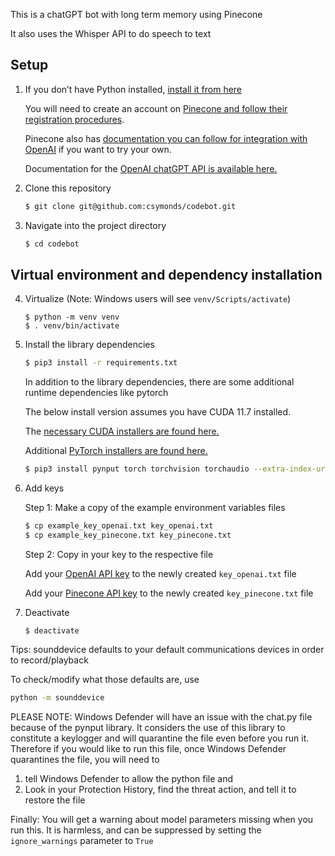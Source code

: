 This is a chatGPT bot with long term memory using Pinecone

It also uses the Whisper API to do speech to text


## Setup

1. If you don’t have Python installed, [install it from here](https://www.python.org/downloads/)
    

    You will need to create an account on [Pinecone and follow their registration procedures](https://www.pinecone.io/).

    Pinecone also has [documentation you can follow for integration with OpenAI](https://docs.pinecone.io/docs/openai) if you want to try your own.

    Documentation for the [OpenAI chatGPT API is available here.](https://platform.openai.com/docs/libraries)

2. Clone this repository

   ```bash
   $ git clone git@github.com:csymonds/codebot.git
   ```

3. Navigate into the project directory
   
   ```bash
   $ cd codebot
   ```
## Virtual environment and dependency installation
4. Virtualize (Note: Windows users will see `venv/Scripts/activate`)
   ```
   $ python -m venv venv
   $ . venv/bin/activate
   ```

5. Install the library dependencies
   ```bash
   $ pip3 install -r requirements.txt
   ```

   In addition to the library dependencies, there are some additional runtime dependencies like pytorch
   
   The below install version assumes you have CUDA 11.7 installed. 
   
   The [necessary CUDA installers are found here.](https://developer.nvidia.com/cuda-zone)
   
   Additional [PyTorch installers are found here.](https://pytorch.org/get-started/locally/)

   ```bash
   $ pip3 install pynput torch torchvision torchaudio --extra-index-url https://download.pytorch.org/whl/cu117
   ```

6. Add keys

   Step 1: Make a copy of the example environment variables files

   ```bash
   $ cp example_key_openai.txt key_openai.txt
   $ cp example_key_pinecone.txt key_pinecone.txt
   ```

   Step 2: Copy in your key to the respective file

      Add your [OpenAI API key](https://beta.openai.com/account/api-keys) to the newly created `key_openai.txt` file
    
      Add your [Pinecone API key](https://docs.pinecone.io/docs/quickstart#2-get-and-verify-your-pinecone-api-key) to the newly created `key_pinecone.txt` file

7. Deactivate
   ```
   $ deactivate
   ```


Tips: sounddevice defaults to your default communications devices in order to record/playback 

To check/modify what those defaults are, use

   ```bash
   python -m sounddevice
   ```

PLEASE NOTE: Windows Defender will have an issue with the chat.py file because of the pynput library. It considers the use of this library to constitute a keylogger and will quarantine the file even before you run it. Therefore if you would like to run this file, once Windows Defender quarantines the file, you will need to 

1. tell Windows Defender to allow the python file and
2. Look in your Protection History, find the threat action, and tell it to restore the file

Finally: You will get a warning about model parameters missing when you run this. It is harmless, and can be suppressed by setting the `ignore_warnings` parameter to `True`
